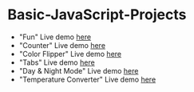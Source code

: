 # Basic-JavaScript-Projects
* "Fun" Live demo [here](https://codepen.io/_sakibhussain/full/gOmKbwg)
* "Counter" Live demo [here](https://codepen.io/_sakibhussain/full/vYxaXrG)
* "Color Flipper" Live demo [here](https://codepen.io/_sakibhussain/full/RwpJveJ)
* "Tabs" Live demo [here](https://codepen.io/_sakibhussain/full/eYvjKxp)
* "Day & Night Mode" Live demo [here](https://codepen.io/_sakibhussain/full/bGqxpJQ)
* "Temperature Converter" Live demo [here](https://codepen.io/_sakibhussain/full/qBrMzam)

